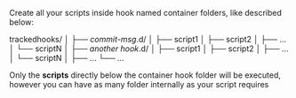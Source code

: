 Create all your scripts inside hook named container folders, like described below:

 trackedhooks/
  │
  ├── *commit-msg*.d/
  │   ├── script1
  │   ├── script2
  │   ├── ...
  │   └── scriptN
  │
  ├── *another hook*.d/
  │   ├── script1
  │   ├── script2
  │   ├── ...
  │   └── scriptN
  │
  ├── ...
  └── ...

Only the **scripts** directly below the container hook folder will be executed,
however you can have as many folder internally as your script requires

